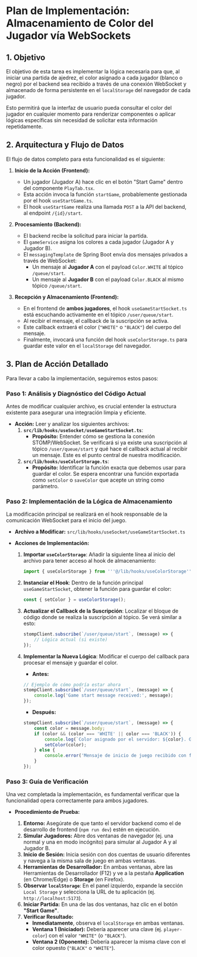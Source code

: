 # Plan de Implementación: Almacenamiento de Color del Jugador vía WebSockets

## 1. Objetivo

El objetivo de esta tarea es implementar la lógica necesaria para que, al iniciar una partida de ajedrez, el color asignado a cada jugador (blanco o negro) por el backend sea recibido a través de una conexión WebSocket y almacenado de forma persistente en el `localStorage` del navegador de cada jugador.

Esto permitirá que la interfaz de usuario pueda consultar el color del jugador en cualquier momento para renderizar componentes o aplicar lógicas específicas sin necesidad de solicitar esta información repetidamente.

## 2. Arquitectura y Flujo de Datos

El flujo de datos completo para esta funcionalidad es el siguiente:

1.  **Inicio de la Acción (Frontend):**
    *   Un jugador (Jugador A) hace clic en el botón "Start Game" dentro del componente `PlayTab.tsx`.
    *   Esta acción invoca la función `startGame`, probablemente gestionada por el hook `useStartGame.ts`.
    *   El hook `useStartGame` realiza una llamada `POST` a la API del backend, al endpoint `/{id}/start`.

2.  **Procesamiento (Backend):**
    *   El backend recibe la solicitud para iniciar la partida.
    *   El `gameService` asigna los colores a cada jugador (Jugador A y Jugador B).
    *   El `messagingTemplate` de Spring Boot envía dos mensajes privados a través de WebSocket:
        *   Un mensaje al **Jugador A** con el payload `Color.WHITE` al tópico `/queue/start`.
        *   Un mensaje al **Jugador B** con el payload `Color.BLACK` al mismo tópico `/queue/start`.

3.  **Recepción y Almacenamiento (Frontend):**
    *   En el frontend de **ambos jugadores**, el hook `useGameStartSocket.ts` está escuchando activamente en el tópico `/user/queue/start`.
    *   Al recibir el mensaje, el callback de la suscripción se activa.
    *   Este callback extraerá el color (`"WHITE"` o `"BLACK"`) del cuerpo del mensaje.
    *   Finalmente, invocará una función del hook `useColorStorage.ts` para guardar este valor en el `localStorage` del navegador.

## 3. Plan de Acción Detallado

Para llevar a cabo la implementación, seguiremos estos pasos:

### Paso 1: Análisis y Diagnóstico del Código Actual

Antes de modificar cualquier archivo, es crucial entender la estructura existente para asegurar una integración limpia y eficiente.

*   **Acción:** Leer y analizar los siguientes archivos:
    1.  **`src/lib/hooks/useSocket/useGameStartSocket.ts`**:
        *   **Propósito:** Entender cómo se gestiona la conexión STOMP/WebSocket. Se verificará si ya existe una suscripción al tópico `/user/queue/start` y qué hace el callback actual al recibir un mensaje. Este es el punto central de nuestra modificación.
    2.  **`src/lib/hooks/useColorStorage.ts`**:
        *   **Propósito:** Identificar la función exacta que debemos usar para guardar el color. Se espera encontrar una función exportada como `setColor` o `saveColor` que acepte un string como parámetro.

### Paso 2: Implementación de la Lógica de Almacenamiento

La modificación principal se realizará en el hook responsable de la comunicación WebSocket para el inicio del juego.

*   **Archivo a Modificar:** `src/lib/hooks/useSocket/useGameStartSocket.ts`

*   **Acciones de Implementación:**

    1.  **Importar `useColorStorage`**: Añadir la siguiente línea al inicio del archivo para tener acceso al hook de almacenamiento:
        ```typescript
        import { useColorStorage } from '''@/lib/hooks/useColorStorage''';
        ```

    2.  **Instanciar el Hook**: Dentro de la función principal `useGameStartSocket`, obtener la función para guardar el color:
        ```typescript
        const { setColor } = useColorStorage();
        ```

    3.  **Actualizar el Callback de la Suscripción**: Localizar el bloque de código donde se realiza la suscripción al tópico. Se verá similar a esto:
        ```typescript
        stompClient.subscribe(`/user/queue/start`, (message) => {
            // Lógica actual (si existe)
        });
        ```

    4.  **Implementar la Nueva Lógica**: Modificar el cuerpo del callback para procesar el mensaje y guardar el color.

        *   **Antes:**
          ```typescript
          // Ejemplo de cómo podría estar ahora
          stompClient.subscribe(`/user/queue/start`, (message) => {
              console.log('Game start message received:', message);
          });
          ```

        *   **Después:**
          ```typescript
          stompClient.subscribe(`/user/queue/start`, (message) => {
              const color = message.body;
              if (color && (color === 'WHITE' || color === 'BLACK')) {
                  console.log(`Color asignado por el servidor: ${color}. Guardando en localStorage...`);
                  setColor(color);
              } else {
                  console.error('Mensaje de inicio de juego recibido con formato inesperado:', message);
              }
          });
          ```

### Paso 3: Guía de Verificación

Una vez completada la implementación, es fundamental verificar que la funcionalidad opera correctamente para ambos jugadores.

*   **Procedimiento de Prueba:**

    1.  **Entorno:** Asegúrate de que tanto el servidor backend como el de desarrollo de frontend (`npm run dev`) estén en ejecución.
    2.  **Simular Jugadores:** Abre dos ventanas de navegador (ej. una normal y una en modo incógnito) para simular al Jugador A y al Jugador B.
    3.  **Inicio de Sesión:** Inicia sesión con dos cuentas de usuario diferentes y navega a la misma sala de juego en ambas ventanas.
    4.  **Herramientas de Desarrollador:** En ambas ventanas, abre las Herramientas de Desarrollador (F12) y ve a la pestaña **Application** (en Chrome/Edge) o **Storage** (en Firefox).
    5.  **Observar `localStorage`**: En el panel izquierdo, expande la sección `Local Storage` y selecciona la URL de tu aplicación (ej. `http://localhost:5173`).
    6.  **Iniciar Partida:** En una de las dos ventanas, haz clic en el botón **"Start Game"**.
    7.  **Verificar Resultado:**
        *   **Inmediatamente**, observa el `localStorage` en ambas ventanas.
        *   **Ventana 1 (Iniciador):** Debería aparecer una clave (ej. `player-color`) con el valor `"WHITE"` (o `"BLACK"`).
        *   **Ventana 2 (Oponente):** Debería aparecer la misma clave con el color opuesto (`"BLACK"` o `"WHITE"`).
